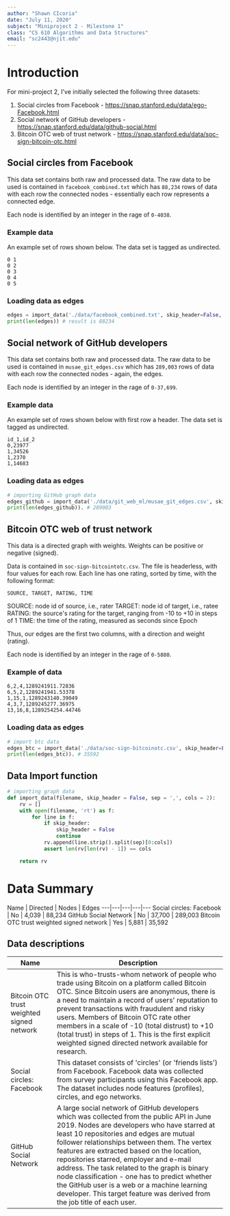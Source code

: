 ```yaml
---
author: "Shawn CIcoria"
date: "July 11, 2020"
subject: "Miniproject 2 - Milestone 1"
class: "CS 610 Algorithms and Data Structures"
email: "sc2443@njit.edu"
---
```


# Introduction
For mini-project 2, I've initially selected the following three datasets:

1. Social circles from Facebook - https://snap.stanford.edu/data/ego-Facebook.html
2. Social network of GitHub developers - https://snap.stanford.edu/data/github-social.html
3. Bitcoin OTC web of trust network - https://snap.stanford.edu/data/soc-sign-bitcoin-otc.html


## Social circles from Facebook
This data set contains both raw and processed data. The raw data to be used is contained in `facebook_combined.txt` which has `88,234` rows of data with each row the connected nodes - essentially each row represents a connected edge.

Each node is identified by an integer in the rage of `0-4038`.

### Example data
An example set of rows shown below. The data set is tagged as undirected.

```csv
0 1
0 2
0 3
0 4
0 5
```

### Loading data as edges

```python
edges = import_data('./data/facebook_combined.txt', skip_header=False, sep=' ', cols=2)
print(len(edges)) # result is 88234
```

## Social network of GitHub developers
This data set contains both raw and processed data. The raw data to be used is contained in `musae_git_edges.csv` which has `289,003` rows of data with each row the connected nodes - again, the edges.

Each node is identified by an integer in the rage of `0-37,699`.

### Example data
An example set of rows shown below with first row a header. The data set is tagged as undirected.

```csv
id_1,id_2
0,23977
1,34526
1,2370
1,14683
```

### Loading data as edges

```python
# importing GitHub graph data
edges_github = import_data('./data/git_web_ml/musae_git_edges.csv', skip_header=True, sep=',', cols=2)
print(len(edges_github)). # 289003
```


## Bitcoin OTC web of trust network
This data is a directed graph with weights. Weights can be positive or negative (signed).

Data is contained in `soc-sign-bitcointotc.csv`. The file is headerless, with four values for each row. Each line has one rating, sorted by time, with the following format:

```
SOURCE, TARGET, RATING, TIME
```

SOURCE: node id of source, i.e., rater
TARGET: node id of target, i.e., ratee
RATING: the source's rating for the target, ranging from -10 to +10 in steps of 1
TIME: the time of the rating, measured as seconds since Epoch


Thus, our edges are the first two columns, with a direction and weight (rating).

Each node is identified by an integer in the rage of `0-5880`.

### Example of data

```csv
6,2,4,1289241911.72836
6,5,2,1289241941.53378
1,15,1,1289243140.39049
4,3,7,1289245277.36975
13,16,8,1289254254.44746
```

### Loading data as edges

```python
# import btc data
edges_btc = import_data('./data/soc-sign-bitcoinotc.csv', skip_header=False, sep=',', cols=3)
print(len(edges_btc)). # 35592
```

## Data Import function

```python
# importing graph data
def import_data(filename, skip_header = False, sep = ',', cols = 2):
    rv = []
    with open(filename, 'rt') as f:
        for line in f:
            if skip_header:
                skip_header = False
                continue
            rv.append(line.strip().split(sep)[0:cols])
            assert len(rv[len(rv) - 1]) == cols

    return rv

```


# Data Summary

 Name | Directed | Nodes | Edges
---|---|---|---|---
 Social circles: Facebook | No | 4,039 | 88,234
 GitHub Social Network | No | 37,700 | 289,003
 Bitcoin OTC trust weighted signed network | Yes | 5,881 | 35,592


## Data descriptions


 Name | Description
---|---
 Bitcoin OTC trust weighted signed network | This is who\-trusts\-whom network of people who trade using Bitcoin on a platform called Bitcoin OTC\. Since Bitcoin users are anonymous, there is a need to maintain a record of users' reputation to prevent transactions with fraudulent and risky users\. Members of Bitcoin OTC rate other members in a scale of \-10 \(total distrust\) to \+10 \(total trust\) in steps of 1\. This is the first explicit weighted signed directed network available for research\. 
 Social circles: Facebook | This dataset consists of 'circles' \(or 'friends lists'\) from Facebook\. Facebook data was collected from survey participants using this Facebook app\. The dataset includes node features \(profiles\), circles, and ego networks\.
 GitHub Social Network | A large social network of GitHub developers which was collected from the public API in June 2019\. Nodes are developers who have starred at least 10 repositories and edges are mutual follower relationships between them\. The vertex features are extracted based on the location, repositories starred, employer and e\-mail address\. The task related to the graph is binary node classification \- one has to predict whether the GitHub user is a web or a machine learning developer\. This target feature was derived from the job title of each user\. 



